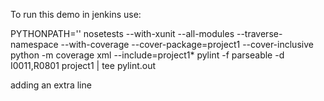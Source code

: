 To run this demo in jenkins use:

PYTHONPATH=''
nosetests --with-xunit --all-modules --traverse-namespace --with-coverage --cover-package=project1 --cover-inclusive
python -m coverage xml --include=project1*
pylint -f parseable -d I0011,R0801 project1 | tee pylint.out

adding an extra line
